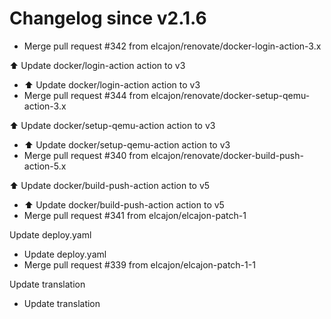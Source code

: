 # Changelog since v2.1.6
- Merge pull request #342 from elcajon/renovate/docker-login-action-3.x

⬆️ Update docker/login-action action to v3 
- ⬆️ Update docker/login-action action to v3 
- Merge pull request #344 from elcajon/renovate/docker-setup-qemu-action-3.x

⬆️ Update docker/setup-qemu-action action to v3 
- ⬆️ Update docker/setup-qemu-action action to v3 
- Merge pull request #340 from elcajon/renovate/docker-build-push-action-5.x

⬆️ Update docker/build-push-action action to v5 
- ⬆️ Update docker/build-push-action action to v5 
- Merge pull request #341 from elcajon/elcajon-patch-1

Update deploy.yaml 
- Update deploy.yaml 
- Merge pull request #339 from elcajon/elcajon-patch-1-1

Update translation 
- Update translation 
